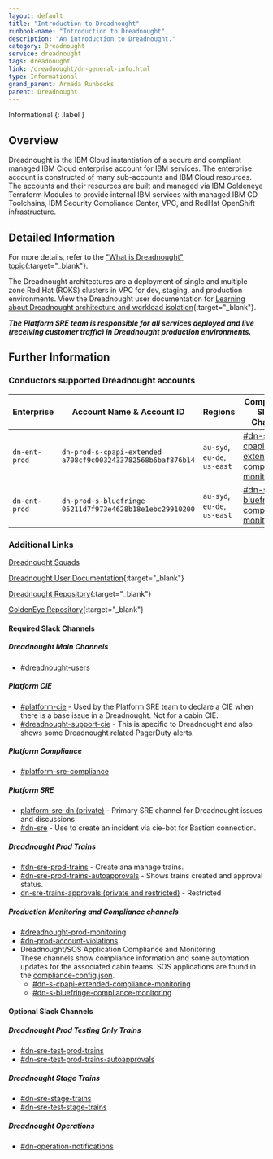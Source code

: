 ```yaml
---
layout: default
title: "Introduction to Dreadnought"
runbook-name: "Introduction to Dreadnought"
description: "An introduction to Dreadnought."
category: Dreadnought
service: dreadnought
tags: dreadnought
link: /dreadnought/dn-general-info.html
type: Informational
grand_parent: Armada Runbooks
parent: Dreadnought
---
```


Informational
{: .label }

## Overview
Dreadnought is the IBM Cloud instantiation of a secure and compliant managed IBM Cloud enterprise account for IBM services. The enterprise account is constructed of many sub-accounts and IBM Cloud resources. The accounts and their resources are built and managed via IBM Goldeneye Terraform Modules to provide internal IBM services with managed IBM CD Toolchains, IBM Security Compliance Center, VPC, and RedHat OpenShift infrastructure.

## Detailed Information
For more details, refer to the ["What is Dreadnought" topic](https://test.cloud.ibm.com/docs-internal/dreadnought?topic=dreadnought-dreadnought){:target="_blank"}.

The Dreadnought architectures are a deployment of single and multiple zone Red Hat (ROKS) clusters in VPC for dev, staging, and production environments.  View the Dreadnought user documentation for [Learning about Dreadnought architecture and workload isolation](https://test.cloud.ibm.com/docs-internal/dreadnought?topic=dreadnought-learningdreadnoughtarchitecture){:target="_blank"}.

_**The Platform SRE team is responsible for all services deployed and live (receiving customer traffic) in Dreadnought production environments.**_

## Further Information

### Conductors supported Dreadnought accounts

| Enterprise | Account Name & Account ID | Regions | Compliance Slack Channel | Conductors Live Date | Cabins |
| ---- | ---- | ---- | ---- | ---- | ---- |
| `dn-ent-prod` | `dn-prod-s-cpapi-extended` `a708cf9c0032433782568b6baf876b14` | `au-syd`, `eu-de`, `us-east` | [#dn-s-cpapi-extended-compliance-monitoring](https://ibm.enterprise.slack.com/archives/C06DEFEU21Z) | Oct. 10, 2024 | [ai-assistant](https://github.ibm.com/dreadnought/cabin-config/blob/main/docs/ai-contextual-help/definition.json), [cost-management](https://github.ibm.com/dreadnought/cabin-config/blob/main/core-platform/cost-management/definition.json), [projects](https://github.ibm.com/dreadnought/cabin-config/blob/main/core-platform/projects/definition.json) |
| `dn-ent-prod` | `dn-prod-s-bluefringe` `05211d7f973e4628b18e1ebc29910200` | `au-syd`, `eu-de`, `us-east` | [#dn-s-bluefringe-compliance-monitoring](https://ibm.enterprise.slack.com/archives/C06DH2GDV1A) | Oct. 16, 2024 | [partner-center-sell](https://github.ibm.com/dreadnought/cabin-config/blob/main/core-platform/partner-center-sell/definition.json) |

### Additional Links

[Dreadnought Squads](https://ibm.box.com/s/1i5h6smbbvjylkvl2xqohinlcxo04zni)

[Dreadnought User Documentation](https://test.cloud.ibm.com/docs-internal/dreadnought){:target="_blank"}

[Dreadnought Repository](https://github.ibm.com/dreadnought){:target="_blank"}

[GoldenEye Repository](https://github.ibm.com/GoldenEye){:target="_blank"}

#### Required Slack Channels

##### Dreadnought Main Channels
- [#dreadnought-users](https://ibm.enterprise.slack.com/archives/C03G356K11N)

##### Platform CIE
- [#platform-cie](https://ibm.enterprise.slack.com/archives/C073H0ZF2PQ) - Used by the Platform SRE team to declare a CIE when there is a base issue in a Dreadnought.  Not for a cabin CIE.
- [#dreadnought-support-cie](https://ibm.enterprise.slack.com/archives/C04U1E4VDQA) - This is specific to Dreadnought and also shows some Dreadnought related PagerDuty alerts.

##### Platform Compliance
- [#platform-sre-compliance](https://ibm.enterprise.slack.com/archives/C074M97DFTL)

##### Platform SRE
- [platform-sre-dn (private)](https://ibm.enterprise.slack.com/archives/C06TS78V01Z) - Primary SRE channel for Dreadnought issues and discussions
- [#dn-sre](https://ibm.enterprise.slack.com/archives/C06FXM85EMN) - Use to create an incident via cie-bot for Bastion connection.

##### Dreadnought Prod Trains
- [#dn-sre-prod-trains](https://ibm.enterprise.slack.com/archives/C07A7TM0WNN) - Create ana manage trains.
- [#dn-sre-prod-trains-autoapprovals](https://ibm.enterprise.slack.com/archives/C079TBP38LX) - Shows trains created and approval status.
- [dn-sre-trains-approvals (private and restricted)](https://ibm.enterprise.slack.com/archives/C07A14FGLH4) - Restricted

##### Production Monitoring and Compliance channels
- [#dreadnought-prod-monitoring](https://ibm.enterprise.slack.com/archives/C059HL4RC92)
- [#dn-prod-account-violations](https://ibm.enterprise.slack.com/archives/C06530B19GS)
- Dreadnought/SOS Application Compliance and Monitoring<br>
These channels show compliance information and some automation updates for the associated cabin teams.  SOS applications are found in the [compliance-config.json](https://github.ibm.com/dreadnought/cabin-config/blob/main/compliance-config.json).
  - [#dn-s-cpapi-extended-compliance-monitoring](https://ibm.enterprise.slack.com/archives/C06DEFEU21Z)
  - [#dn-s-bluefringe-compliance-monitoring](https://ibm.enterprise.slack.com/archives/C06DH2GDV1A)

#### Optional Slack Channels

##### Dreadnought Prod Testing Only Trains
- [#dn-sre-test-prod-trains](https://ibm.enterprise.slack.com/archives/C07A7LJM89H)
- [#dn-sre-test-prod-trains-autoapprovals](https://ibm.enterprise.slack.com/archives/C07AA8U4C68)

##### Dreadnought Stage Trains
- [#dn-sre-stage-trains](https://ibm.enterprise.slack.com/archives/C07AACP45UL)
- [#dn-sre-test-stage-trains](https://ibm.enterprise.slack.com/archives/C07AA867A5A)

##### Dreadnought Operations
- [#dn-operation-notifications](https://ibm.enterprise.slack.com/archives/C06D02K2CG7)

